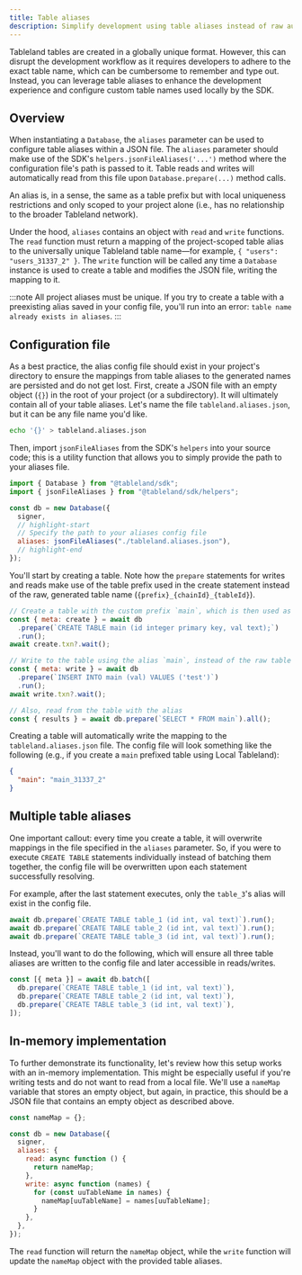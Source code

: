 ```yaml
---
title: Table aliases
description: Simplify development using table aliases instead of raw auto-generated table names.
---
```


Tableland tables are created in a globally unique format. However, this can disrupt the development workflow as it requires developers to adhere to the exact table name, which can be cumbersome to remember and type out. Instead, you can leverage table aliases to enhance the development experience and configure custom table names used locally by the SDK.

## Overview

When instantiating a `Database`, the `aliases` parameter can be used to configure table aliases within a JSON file. The `aliases` parameter should make use of the SDK's `helpers.jsonFileAliases('...')` method where the configuration file's path is passed to it. Table reads and writes will automatically read from this file upon `Database.prepare(...)` method calls.

An alias is, in a sense, the same as a table prefix but with local uniqueness restrictions and only scoped to your project alone (i.e., has no relationship to the broader Tableland network).

Under the hood, `aliases` contains an object with `read` and `write` functions. The `read` function must return a mapping of the project-scoped table alias to the universally unique Tableland table name—for example, `{ "users": "users_31337_2" }`. The `write` function will be called any time a `Database` instance is used to create a table and modifies the JSON file, writing the mapping to it.

:::note
All project aliases must be unique. If you try to create a table with a preexisting alias saved in your config file, you'll run into an error: `table name already exists in aliases`.
:::

## Configuration file

As a best practice, the alias config file should exist in your project's directory to ensure the mappings from table aliases to the generated names are persisted and do not get lost. First, create a JSON file with an empty object (`{}`) in the root of your project (or a subdirectory). It will ultimately contain all of your table aliases. Let's name the file `tableland.aliases.json`, but it can be any file name you'd like.

```sh
echo '{}' > tableland.aliases.json
```

Then, import `jsonFileAliases` from the SDK's `helpers` into your source code; this is a utility function that allows you to simply provide the path to your aliases file.

```js
import { Database } from "@tableland/sdk";
import { jsonFileAliases } from "@tableland/sdk/helpers";

const db = new Database({
  signer,
  // highlight-start
  // Specify the path to your aliases config file
  aliases: jsonFileAliases("./tableland.aliases.json"),
  // highlight-end
});
```

You'll start by creating a table. Note how the `prepare` statements for writes and reads make use of the table prefix used in the create statement instead of the raw, generated table name (`{prefix}_{chainId}_{tableId}`).

```js
// Create a table with the custom prefix `main`, which is then used as an alias
const { meta: create } = await db
  .prepare(`CREATE TABLE main (id integer primary key, val text);`)
  .run();
await create.txn?.wait();

// Write to the table using the alias `main`, instead of the raw table name
const { meta: write } = await db
  .prepare(`INSERT INTO main (val) VALUES ('test')`)
  .run();
await write.txn?.wait();

// Also, read from the table with the alias
const { results } = await db.prepare(`SELECT * FROM main`).all();
```

Creating a table will automatically write the mapping to the `tableland.aliases.json` file. The config file will look something like the following (e.g., if you create a `main` prefixed table using Local Tableland):

```json
{
  "main": "main_31337_2"
}
```

## Multiple table aliases

One important callout: every time you create a table, it will overwrite mappings in the file specified in the `aliases` parameter. So, if you were to execute `CREATE TABLE` statements individually instead of batching them together, the config file will be overwritten upon each statement successfully resolving.

For example, after the last statement executes, only the `table_3`'s alias will exist in the config file.

```js
await db.prepare(`CREATE TABLE table_1 (id int, val text)`).run();
await db.prepare(`CREATE TABLE table_2 (id int, val text)`).run();
await db.prepare(`CREATE TABLE table_3 (id int, val text)`).run();
```

Instead, you'll want to do the following, which will ensure all three table aliases are written to the config file and later accessible in reads/writes.

```js
const [{ meta }] = await db.batch([
  db.prepare(`CREATE TABLE table_1 (id int, val text)`),
  db.prepare(`CREATE TABLE table_2 (id int, val text)`),
  db.prepare(`CREATE TABLE table_3 (id int, val text)`),
]);
```

## In-memory implementation

To further demonstrate its functionality, let's review how this setup works with an in-memory implementation. This might be especially useful if you're writing tests and do not want to read from a local file. We'll use a `nameMap` variable that stores an empty object, but again, in practice, this should be a JSON file that contains an empty object as described above.

```js
const nameMap = {};

const db = new Database({
  signer,
  aliases: {
    read: async function () {
      return nameMap;
    },
    write: async function (names) {
      for (const uuTableName in names) {
        nameMap[uuTableName] = names[uuTableName];
      }
    },
  },
});
```

The `read` function will return the `nameMap` object, while the `write` function will update the `nameMap` object with the provided table aliases.

